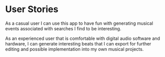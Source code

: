 # User Stories


As a casual user I can use this app to have fun with generating musical events associated with 
searches I find to be interesting.  

As an experienced user that is comfortable with digital audio software and hardware, I can 
generate interesting beats that I can export for further editing and possible 
implementation into my own musical projects.  


